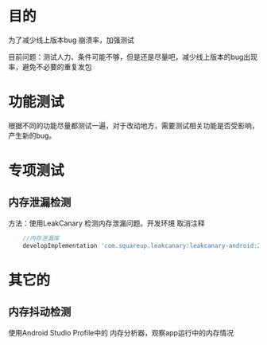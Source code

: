 # 目的

为了减少线上版本bug 崩溃率，加强测试

目前问题：测试人力、条件可能不够，但是还是尽量吧，减少线上版本的bug出现率，避免不必要的重复发包

# 功能测试

根据不同的功能尽量都测试一遍，对于改动地方，需要测试相关功能是否受影响，产生新的bug。

# 专项测试

## 内存泄漏检测
方法：使用LeakCanary 检测内存泄漏问题。开发环境 取消注释

```groovy
    //内存泄漏库
    developImplementation 'com.squareup.leakcanary:leakcanary-android:2.1'
```


# 其它的

## 内存抖动检测

使用Android Studio Profile中的 内存分析器，观察app运行中的内存情况
